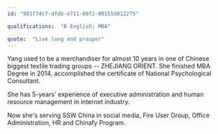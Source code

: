```yaml
---
id: "981f74cf-dfdb-e711-80f2-00155d012275"

qualifications:  "B English; MBA"

quote:  "Live long and prosper"
---
```


Yang used to be a merchandiser for almost 10 years in one of Chinese biggest textile trading groups -- ZHEJIANG ORIENT. She finished MBA Degree in 2014, accomplished the certificate of National Psychological Consultant.

She has 5-years' experience of executive administration and human resource management in internet industry.

Now she's serving SSW China in social media, Fire User Group, Office Administration, HR and Chinafy Program.   
